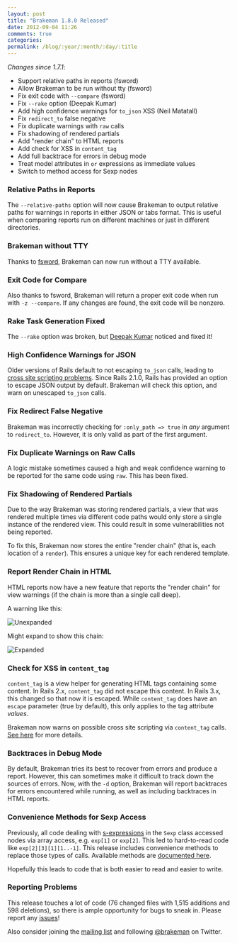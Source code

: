 ```yaml
---
layout: post
title: "Brakeman 1.8.0 Released"
date: 2012-09-04 11:26
comments: true
categories:
permalink: /blog/:year/:month/:day/:title
---
```


_Changes since 1.7.1_:

 * Support relative paths in reports (fsword)
 * Allow Brakeman to be run without tty (fsword)
 * Fix exit code with `--compare` (fsword)
 * Fix `--rake` option (Deepak Kumar)
 * Add high confidence warnings for `to_json` XSS (Neil Matatall)
 * Fix `redirect_to` false negative
 * Fix duplicate warnings with `raw` calls
 * Fix shadowing of rendered partials
 * Add "render chain" to HTML reports
 * Add check for XSS in `content_tag`
 * Add full backtrace for errors in debug mode
 * Treat model attributes in `or` expressions as immediate values
 * Switch to method access for Sexp nodes


### Relative Paths in Reports

The `--relative-paths` option will now cause Brakeman to output relative paths for warnings in reports in either JSON or tabs format. This is useful when comparing reports run on different machines or just in different directories.

### Brakeman without TTY

Thanks to [fsword](http://fsword.github.com/), Brakeman can now run without a TTY available.

### Exit Code for Compare

Also thanks to fsword, Brakeman will return a proper exit code when run with `-z --compare`. If any changes are found, the exit code will be nonzero.

### Rake Task Generation Fixed

The `--rake` option was broken, but [Deepak Kumar](https://github.com/deepakinseattle) noticed and fixed it!

### High Confidence Warnings for JSON

Older versions of Rails default to not escaping `to_json` calls, leading to [cross site scripting problems](http://brakemanscanner.org/docs/warning_types/cross_site_scripting_to_json/). Since Rails 2.1.0, Rails has provided an option to escape JSON output by default. Brakeman will check this option, and warn on unescaped `to_json` calls. 

### Fix Redirect False Negative

Brakeman was incorrectly checking for `:only_path => true` in *any* argument to `redirect_to`. However, it is only valid as part of the first argument.

### Fix Duplicate Warnings on Raw Calls

A logic mistake sometimes caused a high and weak confidence warning to be reported for the same code using `raw`. This has been fixed.

### Fix Shadowing of Rendered Partials

Due to the way Brakeman was storing rendered partials, a view that was rendered multiple times via different code paths would only store a single instance of the rendered view. This could result in some vulnerabilities not being reported.

To fix this, Brakeman now stores the entire "render chain" (that is, each location of a `render`). This ensures a unique key for each rendered template.

### Report Render Chain in HTML

HTML reports now have a new feature that reports the "render chain" for view warnings (if the chain is more than a single call deep).

A warning like this:

![Unexpanded](/images/unexpanded_call_chain.png)

Might expand to show this chain:

![Expanded](/images/expanded_call_chain.png)

### Check for XSS in `content_tag`

`content_tag` is a view helper for generating HTML tags containing some content. In Rails 2.x, `content_tag` did not escape this content. In Rails 3.x, this changed so that now it is escaped. While `content_tag` does have an `escape` parameter (true by default), this only applies to the tag attribute *values*.

Brakeman now warns on possible cross site scripting via `content_tag` calls. [See here](/docs/warning_types/content_tag) for more details.

### Backtraces in Debug Mode

By default, Brakeman tries its best to recover from errors and produce a report. However, this can sometimes make it difficult to track down the sources of errors. Now, with the `-d` option, Brakeman will report backtraces for errors encountered while running, as well as including backtraces in HTML reports.

### Convenience Methods for Sexp Access

Previously, all code dealing with [s-expressions](https://en.wikipedia.org/wiki/S-exp) in the `Sexp` class accessed nodes via array access, e.g. `exp[1]` or `exp[2]`. This led to hard-to-read code like `exp[2][3][1][1..-1]`. This release includes convenience methods to replace those types of calls. Available methods are [documented here](http://rdoc.info/gems/brakeman/Sexp).

Hopefully this leads to code that is both easier to read and easier to write.

### Reporting Problems

This release touches a lot of code (76 changed files with 1,515 additions and 598 deletions), so there is ample opportunity for bugs to sneak in. Please report any [issues](https://github.com/presidentbeef/brakeman/issues)!

Also consider joining the [mailing list](http://brakemanscanner.org/contact/) and following [@brakeman](https://twitter.com/brakeman) on Twitter. 
